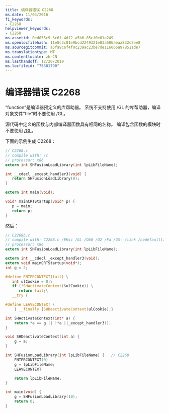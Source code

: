 ```yaml
---
title: 编译器错误 C2268
ms.date: 11/04/2016
f1_keywords:
- C2268
helpviewer_keywords:
- C2268
ms.assetid: 0ed055c9-3c6f-4df2-a5b6-85cf0e01a249
ms.openlocfilehash: 11e0c2c81e9bcd2249321e83a506aeaa832c2ee8
ms.sourcegitcommit: a5fa9c6f4f0c239ac23be7de116066a978511de7
ms.translationtype: MT
ms.contentlocale: zh-CN
ms.lasthandoff: 12/20/2019
ms.locfileid: "75301790"
---
```

# <a name="compiler-error-c2268"></a>编译器错误 C2268

“function”是编译器预定义的库帮助器。 系统不支持使用 /GL 的库帮助器，编译对象文件“file”时不要使用 /GL。

源代码中定义的函数与内部编译器函数具有相同的名称。 编译包含函数的模块时不要使用 [/GL](../../build/reference/gl-whole-program-optimization.md)。

下面的示例生成 C2268：

```c
// C2268.c
// compile with: /c
// processor: x86
extern int SHFusionLoadLibrary(int lpLibFileName);

int __cdecl _except_handler3(void) {
   return SHFusionLoadLibrary(0);
}

extern int main(void);

void* mainCRTStartup(void* p) {
   p = main;
   return p;
}
```

然后：

```c
// C2268b.c
// compile with: C2268.c /EHsc /GL /Ob0 /O2 /Fa /GS- /link /nodefaultlib
// processor: x86
extern int SHFusionLoadLibrary(int lpLibFileName);

extern int __cdecl _except_handler3(void);
extern void mainCRTStartup(void*);
int g = 2;

#define ENTERCONTEXT(fail) \
   int ulCookie = 0;\
   if (!SHActivateContext(&ulCookie)) \
      return fail;\
   __try {

#define LEAVECONTEXT \
    } __finally {SHDeactivateContext(ulCookie);}

int SHActivateContext(int* a) {
    return *a == g || !*a ||_except_handler3();
}

void SHDeactivateContext(int a) {
    g = a;
}

int SHFusionLoadLibrary(int lpLibFileName) {   // C2268
    ENTERCONTEXT(0)
    g = lpLibFileName;
    LEAVECONTEXT

    return lpLibFileName;
}

int main(void) {
    g = SHFusionLoadLibrary(10);
    return 0;
}
```
